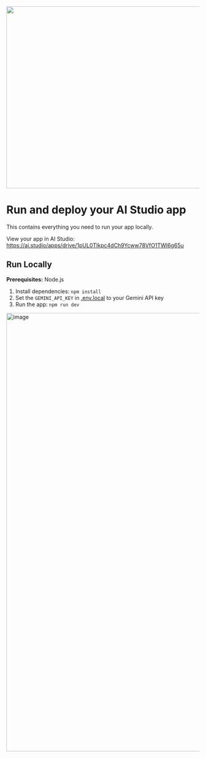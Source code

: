 <div align="center">
<img width="1200" height="475" alt="GHBanner" src="https://github.com/user-attachments/assets/0aa67016-6eaf-458a-adb2-6e31a0763ed6" />
</div>

# Run and deploy your AI Studio app

This contains everything you need to run your app locally.

View your app in AI Studio: https://ai.studio/apps/drive/1pUL0TIkpc4dCh9Ycww78VfO1TWI6g65u

## Run Locally

**Prerequisites:**  Node.js


1. Install dependencies:
   `npm install`
2. Set the `GEMINI_API_KEY` in [.env.local](.env.local) to your Gemini API key
3. Run the app:
   `npm run dev`

<img width="1490" height="1144" alt="image" src="https://github.com/user-attachments/assets/55b79dd3-ac16-43b9-823a-08d10e31721d" />
